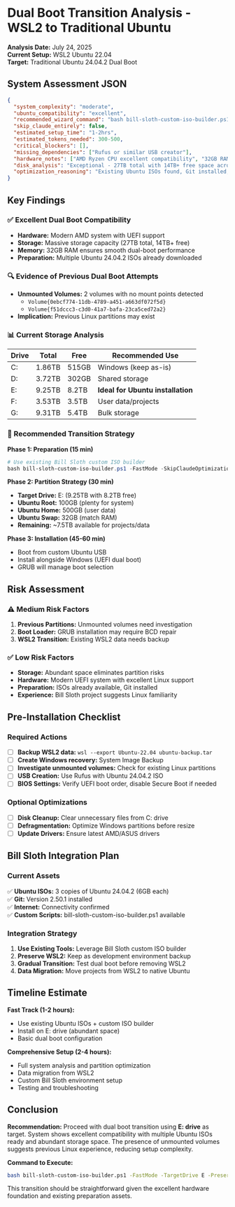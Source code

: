# Dual Boot Transition Analysis - WSL2 to Traditional Ubuntu

**Analysis Date:** July 24, 2025  
**Current Setup:** WSL2 Ubuntu 22.04  
**Target:** Traditional Ubuntu 24.04.2 Dual Boot

## System Assessment JSON

```json
{
  "system_complexity": "moderate",
  "ubuntu_compatibility": "excellent", 
  "recommended_wizard_command": "bash bill-sloth-custom-iso-builder.ps1 -FastMode -SkipClaudeOptimization",
  "skip_claude_entirely": false,
  "estimated_setup_time": "1-2hrs",
  "estimated_tokens_needed": 300-500,
  "critical_blockers": [],
  "missing_dependencies": ["Rufus or similar USB creator"],
  "hardware_notes": ["AMD Ryzen CPU excellent compatibility", "32GB RAM ideal for dual boot", "ASUS UEFI system", "5 large drives with abundant space"],
  "disk_analysis": "Exceptional - 27TB total with 14TB+ free space across multiple drives",
  "optimization_reasoning": "Existing Ubuntu ISOs found, Git installed, internet connectivity confirmed. Two unmounted volumes suggest previous dual-boot attempts. Abundant storage allows flexible partitioning."
}
```

## Key Findings

### ✅ Excellent Dual Boot Compatibility
- **Hardware:** Modern AMD system with UEFI support
- **Storage:** Massive storage capacity (27TB total, 14TB+ free)
- **Memory:** 32GB RAM ensures smooth dual-boot performance
- **Preparation:** Multiple Ubuntu 24.04.2 ISOs already downloaded

### 🔍 Evidence of Previous Dual Boot Attempts
- **Unmounted Volumes:** 2 volumes with no mount points detected
  - `Volume{0ebcf774-11db-4789-a451-a663df072f5d}`
  - `Volume{f51dccc3-c3d0-41a7-bafa-23ca5ced72a2}`
- **Implication:** Previous Linux partitions may exist

### 📊 Current Storage Analysis
| Drive | Total | Free | Recommended Use |
|-------|-------|------|-----------------|
| C: | 1.86TB | 515GB | Windows (keep as-is) |
| D: | 3.72TB | 302GB | Shared storage |
| E: | 9.25TB | 8.2TB | **Ideal for Ubuntu installation** |
| F: | 3.53TB | 3.5TB | User data/projects |
| G: | 9.31TB | 5.4TB | Bulk storage |

### 🚀 Recommended Transition Strategy

**Phase 1: Preparation (15 min)**
```powershell
# Use existing Bill Sloth custom ISO builder
bash bill-sloth-custom-iso-builder.ps1 -FastMode -SkipClaudeOptimization
```

**Phase 2: Partition Strategy (30 min)**
- **Target Drive:** E: (9.25TB with 8.2TB free)
- **Ubuntu Root:** 100GB (plenty for system)  
- **Ubuntu Home:** 500GB (user data)
- **Ubuntu Swap:** 32GB (match RAM)
- **Remaining:** ~7.5TB available for projects/data

**Phase 3: Installation (45-60 min)**
- Boot from custom Ubuntu USB
- Install alongside Windows (UEFI dual boot)
- GRUB will manage boot selection

## Risk Assessment

### ⚠️ Medium Risk Factors
1. **Previous Partitions:** Unmounted volumes need investigation
2. **Boot Loader:** GRUB installation may require BCD repair
3. **WSL2 Transition:** Existing WSL2 data needs backup

### ✅ Low Risk Factors  
- **Storage:** Abundant space eliminates partition risks
- **Hardware:** Modern UEFI system with excellent Linux support
- **Preparation:** ISOs already available, Git installed
- **Experience:** Bill Sloth project suggests Linux familiarity

## Pre-Installation Checklist

### Required Actions
- [ ] **Backup WSL2 data:** `wsl --export Ubuntu-22.04 ubuntu-backup.tar`
- [ ] **Create Windows recovery:** System Image Backup
- [ ] **Investigate unmounted volumes:** Check for existing Linux partitions
- [ ] **USB Creation:** Use Rufus with Ubuntu 24.04.2 ISO
- [ ] **BIOS Settings:** Verify UEFI boot order, disable Secure Boot if needed

### Optional Optimizations
- [ ] **Disk Cleanup:** Clear unnecessary files from C: drive  
- [ ] **Defragmentation:** Optimize Windows partitions before resize
- [ ] **Update Drivers:** Ensure latest AMD/ASUS drivers

## Bill Sloth Integration Plan

### Current Assets
✅ **Ubuntu ISOs:** 3 copies of Ubuntu 24.04.2 (6GB each)  
✅ **Git:** Version 2.50.1 installed  
✅ **Internet:** Connectivity confirmed  
✅ **Custom Scripts:** bill-sloth-custom-iso-builder.ps1 available  

### Integration Strategy
1. **Use Existing Tools:** Leverage Bill Sloth custom ISO builder
2. **Preserve WSL2:** Keep as development environment backup  
3. **Gradual Transition:** Test dual boot before removing WSL2
4. **Data Migration:** Move projects from WSL2 to native Ubuntu

## Timeline Estimate

**Fast Track (1-2 hours):**
- Use existing Ubuntu ISOs + custom ISO builder
- Install on E: drive (abundant space)
- Basic dual boot configuration

**Comprehensive Setup (2-4 hours):**
- Full system analysis and partition optimization
- Data migration from WSL2
- Custom Bill Sloth environment setup
- Testing and troubleshooting

## Conclusion

**Recommendation:** Proceed with dual boot transition using **E: drive** as target. System shows excellent compatibility with multiple Ubuntu ISOs ready and abundant storage space. The presence of unmounted volumes suggests previous Linux experience, reducing setup complexity.

**Command to Execute:**
```bash
bash bill-sloth-custom-iso-builder.ps1 -FastMode -TargetDrive E -PreserveWSL2
```

This transition should be straightforward given the excellent hardware foundation and existing preparation assets.
